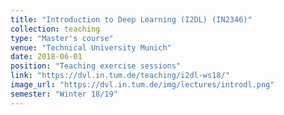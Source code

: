 ```yaml
---
title: "Introduction to Deep Learning (I2DL) (IN2346)"
collection: teaching
type: "Master's course"
venue: "Technical University Munich"
date: 2018-06-01
position: "Teaching exercise sessions"
link: "https://dvl.in.tum.de/teaching/i2dl-ws18/"
image_url: "https://dvl.in.tum.de/img/lectures/introdl.png"
semester: "Winter 18/19"
---
```


